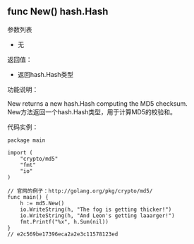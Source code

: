 ## func New() hash.Hash

参数列表

- 无

返回值：

- 返回hash.Hash类型

功能说明：

New returns a new hash.Hash computing the MD5 checksum.  
New方法返回一个hash.Hash类型，用于计算MD5的校验和。

代码实例：

  	package main
	
	import (
		"crypto/md5"
		"fmt"
		"io"
	)
	
	// 官网的例子：http://golang.org/pkg/crypto/md5/
	func main() {
		h := md5.New()
		io.WriteString(h, "The fog is getting thicker!")
		io.WriteString(h, "And Leon's getting laaarger!")
		fmt.Printf("%x", h.Sum(nil))
	}
	// e2c569be17396eca2a2e3c11578123ed

